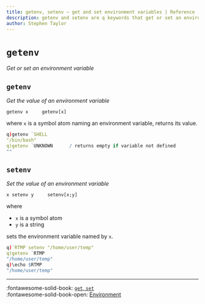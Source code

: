 ```yaml
---
title: getenv, setenv – get and set environment variables | Reference | kdb+ and q documentation
description: getenv and setenv are q keywords that get or set an environment variable.
author: Stephen Taylor
---
```

# `getenv`

_Get or set an environment variable_




## `getenv`

_Get the value of an environment variable_

```syntax
getenv x     getenv[x]
```

where `x` is a symbol atom naming an environment variable, returns its value.

```q
q)getenv `SHELL
"/bin/bash"
q)getenv `UNKNOWN      / returns empty if variable not defined
""
```


## `setenv`

_Set the value of an environment variable_

```syntax
x setenv y     setenv[x;y]
```

where

-   `x` is a symbol atom
-   `y` is a string

sets the environment variable named by `x`.

```q
q)`RTMP setenv "/home/user/temp"
q)getenv `RTMP
"/home/user/temp"
q)\echo $RTMP
"/home/user/temp"
```


----

:fontawesome-solid-book:
[`get`, `set`](get.md)
<br>
:fontawesome-solid-book-open:
[Environment](../basics/by-topic.md#environment)
